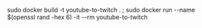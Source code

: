 sudo docker build -t youtube-to-twitch . ; sudo docker run --name $(openssl rand -hex 6) -it --rm youtube-to-twitch
